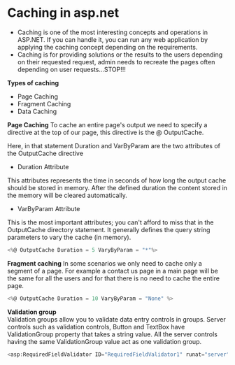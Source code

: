 # Caching in asp.net
   - Caching is one of the most interesting concepts and operations in ASP.NET. If you can handle it,
    you can run any web application by applying the caching concept depending on the requirements.
- Caching is for providing solutions or the results to the users depending on their requested request, 
    admin needs to recreate the pages often depending on user requests…STOP!!!
    
**Types of caching**
- Page Caching
- Fragment Caching
- Data Caching

**Page Caching**
To cache an entire page's output we need to specify a directive at the top of our page, this directive is the @ OutputCache.

Here, in that statement Duration and VarByParam are the two attributes of the OutputCache directive

- Duration Attribute

This attributes represents the time in seconds of how long the output cache should be stored in memory. After the defined duration the content stored in the memory will be cleared automatically.

- VarByParam Attribute

This is the most important attributes; you can't afford to miss that in the OutputCache directory statement. It generally defines the query string parameters to vary the cache (in memory).

```C#
<%@ OutputCache Duration = 5 VaryByParam = "*"%>  

```
**Fragment caching**
In some scenarios we only need to cache only a segment of a page. For example a contact us page in a main page will be the same for all the users and for that there is no need to cache the entire page.

```C#
<%@ OutputCache Duration = 10 VaryByParam = "None" %>  
```

**Validation group**<br>
Validation groups allow you to validate data entry controls in groups. Server controls such as validation controls, Button and TextBox have ValidationGroup property that takes a string value. All the server controls having the same ValidationGroup value act as one validation group. 

```C#
<asp:RequiredFieldValidator ID="RequiredFieldValidator1" runat="server" ValidationGroup="validate" ControlToValidate="_usn" Display="Dynamic" ErrorMessage="RequiredFieldValidator" ForeColor="Red" SetFocusOnError="True"></asp:RequiredFieldValidator>
```

